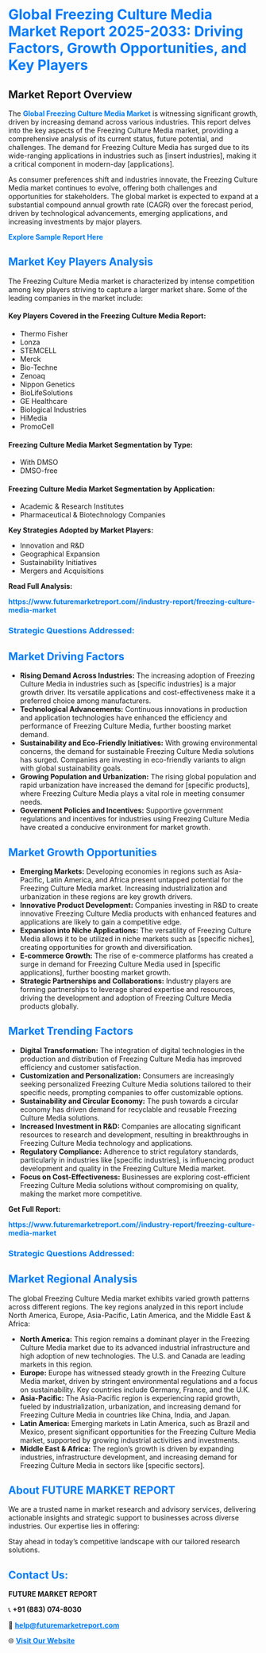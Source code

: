 <h1 style="color: #007BFF;">Global Freezing Culture Media Market Report 2025-2033: Driving Factors, Growth Opportunities, and Key Players</h1>

<section id="overview">
<h2>Market Report Overview</h2>
<p>The <a href="https://www.futuremarketreport.com//industry-report/freezing-culture-media-market" style="color: #007BFF; text-decoration: none;"><strong>Global Freezing Culture Media Market</strong></a> is witnessing significant growth, driven by increasing demand across various industries. This report delves into the key aspects of the Freezing Culture Media market, providing a comprehensive analysis of its current status, future potential, and challenges. The demand for Freezing Culture Media has surged due to its wide-ranging applications in industries such as [insert industries], making it a critical component in modern-day [applications].</p>
<p>As consumer preferences shift and industries innovate, the Freezing Culture Media market continues to evolve, offering both challenges and opportunities for stakeholders. The global market is expected to expand at a substantial compound annual growth rate (CAGR) over the forecast period, driven by technological advancements, emerging applications, and increasing investments by major players.</p>
</section>

<section id="overview">
<p><a href="https://www.futuremarketreport.com//request-sample/reportId=78187" style="color: #007BFF; text-decoration: none;"><strong>Explore Sample Report Here</strong></a></p>
</section>

<section id="key-players">
<h2 style="color: #007BFF;">Market Key Players Analysis</h2>
<p>The Freezing Culture Media market is characterized by intense competition among key players striving to capture a larger market share. Some of the leading companies in the market include:</p>
<h4>Key Players Covered in the Freezing Culture Media Report:</h4>
<ul><li>Thermo Fisher</li><li>Lonza</li><li>STEMCELL</li><li>Merck</li><li>Bio-Techne</li><li>Zenoaq</li><li>Nippon Genetics</li><li>BioLifeSolutions</li><li>GE Healthcare</li><li>Biological Industries</li><li>HiMedia</li><li>PromoCell</li></ul>
<h4>Freezing Culture Media Market Segmentation by Type:</h4>
<ul><li>With DMSO</li><li>DMSO-free</li></ul>

<h4>Freezing Culture Media Market Segmentation by Application:</h4>
<ul><li>Academic &amp; Research Institutes</li><li>Pharmaceutical &amp; Biotechnology Companies</li></ul>
<p><strong>Key Strategies Adopted by Market Players:</strong></p>
<ul>
<li>Innovation and R&D</li>
<li>Geographical Expansion</li>
<li>Sustainability Initiatives</li>
<li>Mergers and Acquisitions</li>
</ul>
</section>

<section>
<p><strong>Read Full Analysis: </strong></p><a href="https://www.futuremarketreport.com//industry-report/freezing-culture-media-market" style="color: #007BFF; text-decoration: none;"><strong>https://www.futuremarketreport.com//industry-report/freezing-culture-media-market</strong></a>
<h3 style="color: #007BFF;">Strategic Questions Addressed:</h3>
</section>

<section id="driving-factors">
<h2 style="color: #007BFF;">Market Driving Factors</h2>
<ul>
<li><strong>Rising Demand Across Industries:</strong> The increasing adoption of Freezing Culture Media in industries such as [specific industries] is a major growth driver. Its versatile applications and cost-effectiveness make it a preferred choice among manufacturers.</li>
<li><strong>Technological Advancements:</strong> Continuous innovations in production and application technologies have enhanced the efficiency and performance of Freezing Culture Media, further boosting market demand.</li>
<li><strong>Sustainability and Eco-Friendly Initiatives:</strong> With growing environmental concerns, the demand for sustainable Freezing Culture Media solutions has surged. Companies are investing in eco-friendly variants to align with global sustainability goals.</li>
<li><strong>Growing Population and Urbanization:</strong> The rising global population and rapid urbanization have increased the demand for [specific products], where Freezing Culture Media plays a vital role in meeting consumer needs.</li>
<li><strong>Government Policies and Incentives:</strong> Supportive government regulations and incentives for industries using Freezing Culture Media have created a conducive environment for market growth.</li>
</ul>
</section>

<section id="growth-opportunities">
<h2 style="color: #007BFF;">Market Growth Opportunities</h2>
<ul>
<li><strong>Emerging Markets:</strong> Developing economies in regions such as Asia-Pacific, Latin America, and Africa present untapped potential for the Freezing Culture Media market. Increasing industrialization and urbanization in these regions are key growth drivers.</li>
<li><strong>Innovative Product Development:</strong> Companies investing in R&D to create innovative Freezing Culture Media products with enhanced features and applications are likely to gain a competitive edge.</li>
<li><strong>Expansion into Niche Applications:</strong> The versatility of Freezing Culture Media allows it to be utilized in niche markets such as [specific niches], creating opportunities for growth and diversification.</li>
<li><strong>E-commerce Growth:</strong> The rise of e-commerce platforms has created a surge in demand for Freezing Culture Media used in [specific applications], further boosting market growth.</li>
<li><strong>Strategic Partnerships and Collaborations:</strong> Industry players are forming partnerships to leverage shared expertise and resources, driving the development and adoption of Freezing Culture Media products globally.</li>
</ul>
</section>

<section id="trending-factors">
<h2 style="color: #007BFF;">Market Trending Factors</h2>
<ul>
<li><strong>Digital Transformation:</strong> The integration of digital technologies in the production and distribution of Freezing Culture Media has improved efficiency and customer satisfaction.</li>
<li><strong>Customization and Personalization:</strong> Consumers are increasingly seeking personalized Freezing Culture Media solutions tailored to their specific needs, prompting companies to offer customizable options.</li>
<li><strong>Sustainability and Circular Economy:</strong> The push towards a circular economy has driven demand for recyclable and reusable Freezing Culture Media solutions.</li>
<li><strong>Increased Investment in R&D:</strong> Companies are allocating significant resources to research and development, resulting in breakthroughs in Freezing Culture Media technology and applications.</li>
<li><strong>Regulatory Compliance:</strong> Adherence to strict regulatory standards, particularly in industries like [specific industries], is influencing product development and quality in the Freezing Culture Media market.</li>
<li><strong>Focus on Cost-Effectiveness:</strong> Businesses are exploring cost-efficient Freezing Culture Media solutions without compromising on quality, making the market more competitive.</li>
</ul>
</section>

<section>
<p><strong>Get Full Report: </strong></p><a href="https://www.futuremarketreport.com//industry-report/freezing-culture-media-market" style="color: #007BFF; text-decoration: none;"><strong>https://www.futuremarketreport.com//industry-report/freezing-culture-media-market</strong></a>
<h3 style="color: #007BFF;">Strategic Questions Addressed:</h3>
</section>


<section id="regional-analysis">
<h2 style="color: #007BFF;">Market Regional Analysis</h2>
<p>The global Freezing Culture Media market exhibits varied growth patterns across different regions. The key regions analyzed in this report include North America, Europe, Asia-Pacific, Latin America, and the Middle East & Africa:</p>
<ul>
<li><strong>North America:</strong> This region remains a dominant player in the Freezing Culture Media market due to its advanced industrial infrastructure and high adoption of new technologies. The U.S. and Canada are leading markets in this region.</li>
<li><strong>Europe:</strong> Europe has witnessed steady growth in the Freezing Culture Media market, driven by stringent environmental regulations and a focus on sustainability. Key countries include Germany, France, and the U.K.</li>
<li><strong>Asia-Pacific:</strong> The Asia-Pacific region is experiencing rapid growth, fueled by industrialization, urbanization, and increasing demand for Freezing Culture Media in countries like China, India, and Japan.</li>
<li><strong>Latin America:</strong> Emerging markets in Latin America, such as Brazil and Mexico, present significant opportunities for the Freezing Culture Media market, supported by growing industrial activities and investments.</li>
<li><strong>Middle East & Africa:</strong> The region’s growth is driven by expanding industries, infrastructure development, and increasing demand for Freezing Culture Media in sectors like [specific sectors].</li>
</ul>
</section>

<footer>
<h2 style="color: #007BFF;">About FUTURE MARKET REPORT</h2>
<p>We are a trusted name in market research and advisory services, delivering actionable insights and strategic support to businesses across diverse industries. Our expertise lies in offering:</p>

<p>Stay ahead in today’s competitive landscape with our tailored research solutions.</p>

<h2 style="color: #007BFF;">Contact Us:</h2>
<p><strong>FUTURE MARKET REPORT</strong></p>
<p>📞 <strong>+91 (883) 074-8030</strong></p>
<p>📧 <strong><a href="mailto:help@futuremarketreport.com" style="color: #007BFF;">help@futuremarketreport.com</a></strong></p>
<p>🌐 <strong><a href="https://www.futuremarketreport.com/" style="color: #007BFF;">Visit Our Website</a></strong></p>
</footer>